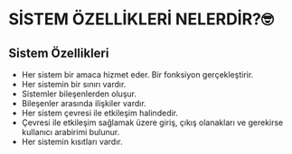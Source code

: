 # SİSTEM ÖZELLİKLERİ NELERDİR?🤓

## Sistem Özellikleri 
- Her sistem bir amaca hizmet eder. Bir fonksiyon gerçekleştirir.
- Her sistemin bir sınırı vardır.
- Sistemler bileşenlerden oluşur.
- Bileşenler arasında ilişkiler vardır.
- Her sistem çevresi ile etkileşim halindedir.
- Çevresi ile etkileşim sağlamak üzere giriş, çıkış olanakları ve gerekirse kullanıcı arabirimi bulunur.
- Her sistemin kısıtları vardır.


